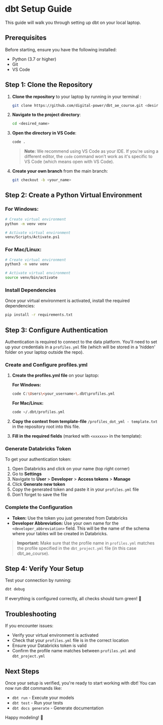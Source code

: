 # dbt Setup Guide

This guide will walk you through setting up dbt on your local laptop. 

## Prerequisites

Before starting, ensure you have the following installed:
- Python (3.7 or higher)
- Git
- VS Code

## Step 1: Clone the Repository

1. **Clone the repository** to your laptop by running in your terminal :
   ```bash
   git clone https://github.com/digital-power/dbt_ae_course.git <desired_name>
   ```

2. **Navigate to the project directory**:
   ```bash
   cd <desired_name>
   ```

3. **Open the directory in VS Code**:
   ```bash
   code .
   ```
   > **Note:** We recommend using VS Code as your IDE. If you're using a different editor, the `code` command won't work as it's specific to VS Code (which means open with VS Code).

4. **Create your own branch** from the main branch:
   ```bash
   git checkout -b <your_name>
   ```

## Step 2: Create a Python Virtual Environment

### For Windows:
```bash
# Create virtual environment
python -m venv venv

# Activate virtual environment
venv/Scripts/Activate.ps1
```

### For Mac/Linux:
```bash
# Create virtual environment
python3 -m venv venv

# Activate virtual environment
source venv/bin/activate
```

### Install Dependencies
Once your virtual environment is activated, install the required dependencies:
```bash
pip install -r requirements.txt
```

## Step 3: Configure Authentication

Authentication is required to connect to the data platform. You'll need to set up your credentials in a `profiles.yml` file (which will be stored in a 'hidden' folder on your laptop outside the repo).

### Create and Configure profiles.yml

1. **Create the profiles.yml file** on your laptop:
   
   **For Windows:**
   ```bash
   code C:\Users\<your_username>\.dbt\profiles.yml
   ```
   
   **For Mac/Linux:**
   ```bash
   code ~/.dbt/profiles.yml
   ```

2. **Copy the context from template-file** `/profiles_dot_yml - template.txt` in the repository root into this file.

3. **Fill in the required fields** (marked with `<xxxxxx>` in the template):

### Generate Databricks Token

To get your authentication token:

1. Open Databricks and click on your name (top right corner)
2. Go to **Settings**
3. Navigate to **User** > **Developer** > **Access tokens** > **Manage**
4. Click **Generate new token**
5. Copy the generated token and paste it in your `profiles.yml` file
6. Don't forget to save the file

### Complete the Configuration

- **Token:** Use the token you just generated from Databricks
- **Developer Abbreviation:** Use your own name for the `<developer_abbreviation>` field. This will be the name of the schema where your tables will be created in Databricks.

> **Important:** Make sure that the profile name in `profiles.yml` matches the profile specified in the `dbt_project.yml` file (in this case dbt_ae_course).

## Step 4: Verify Your Setup

Test your connection by running:
```bash
dbt debug
```

If everything is configured correctly, all checks should turn green! 🎉

## Troubleshooting

If you encounter issues:
- Verify your virtual environment is activated
- Check that your `profiles.yml` file is in the correct location
- Ensure your Databricks token is valid
- Confirm the profile name matches between `profiles.yml` and `dbt_project.yml`

## Next Steps

Once your setup is verified, you're ready to start working with dbt! You can now run dbt commands like:
- `dbt run` - Execute your models
- `dbt test` - Run your tests
- `dbt docs generate` - Generate documentation

Happy modeling! 🚀